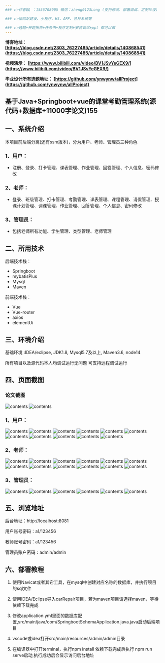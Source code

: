 ```yaml
---
### 👉作者QQ ：1556708905 微信：zheng0123Long (支持修改、部署调试、定制毕设)

### 👉接网站建设、小程序、H5、APP、各种系统等

### 👉选题+开题报告+任务书+程序定制+安装调试+ppt 都可以做
---
```



**博客地址：
[https://blog.csdn.net/2303_76227485/article/details/140868541](https://blog.csdn.net/2303_76227485/article/details/140868541)**

**视频演示：
[https://www.bilibili.com/video/BV1JSvYeGEX9/](https://www.bilibili.com/video/BV1JSvYeGEX9/)**

**毕业设计所有选题地址：
[https://github.com/ynwynw/allProject](https://github.com/ynwynw/allProject)**

## 基于Java+Springboot+vue的课堂考勤管理系统(源代码+数据库+11000字论文)155

## 一、系统介绍
本项目前后端分离(还有ssm版本)，分为用户、老师、管理员三种角色
### 1、用户：
- 注册、登录、打卡管理、课表管理、作业管理、回答管理、个人信息、密码修改
### 2、老师：
- 登录、班级管理、打卡管理、考勤管理、课表管理、课程管理、请假管理、授课计划管理、调课管理、作业管理、回答管理、个人信息、密码修改
### 3、管理员：
- 包括老师所有功能、学生管理、类型管理、老师管理

## 二、所用技术

后端技术栈：

- Springboot
- mybatisPlus
- Mysql
- Maven

前端技术栈：
 
- Vue
- Vue-router
- axios
- elementUi

## 三、环境介绍

基础环境 :IDEA/eclipse, JDK1.8, Mysql5.7及以上, Maven3.6, node14

所有项目以及源代码本人均调试运行无问题 可支持远程调试运行

## 四、页面截图
### 论文截图
![contents](./picture/picture0.png)
![contents](./picture/picture00.png)
### 1、用户：
![contents](./picture/picture1.png)
![contents](./picture/picture2.png)
![contents](./picture/picture3.png)
![contents](./picture/picture4.png)
![contents](./picture/picture5.png)
![contents](./picture/picture6.png)
![contents](./picture/picture7.png)
![contents](./picture/picture8.png)
![contents](./picture/picture9.png)
![contents](./picture/picture10.png)
![contents](./picture/picture11.png)
### 2、老师：
![contents](./picture/picture12.png)
![contents](./picture/picture13.png)
![contents](./picture/picture14.png)
![contents](./picture/picture15.png)
![contents](./picture/picture16.png)
![contents](./picture/picture17.png)
![contents](./picture/picture18.png)
![contents](./picture/picture19.png)
![contents](./picture/picture20.png)
![contents](./picture/picture21.png)
![contents](./picture/picture22.png)
![contents](./picture/picture23.png)
### 3、管理员：
![contents](./picture/picture24.png)
![contents](./picture/picture25.png)
![contents](./picture/picture26.png)
![contents](./picture/picture27.png)
![contents](./picture/picture28.png)
![contents](./picture/picture29.png)

## 五、浏览地址

后台地址：http://localhost:8081

用户账号密码：a1/123456

教师账号密码：a1/123456

管理员账户密码：admin/admin

## 六、部署教程
1. 使用Navicat或者其它工具，在mysql中创建对应名称的数据库，并执行项目的sql文件

2. 使用IDEA/Eclipse导入carRepair项目，若为maven项目请选择maven，等待依赖下载完成
 
3. 修改application.yml里面的数据库配置,src/main/java/com/SpringbootSchemaApplication.java.java启动后端项目
 
4. vscode或idea打开src/main/resources/admin/admin目录

5. 在编译器中打开terminal，执行npm install 依赖下载完成后执行 npm run serve启动,执行成功后会显示访问后台地址
